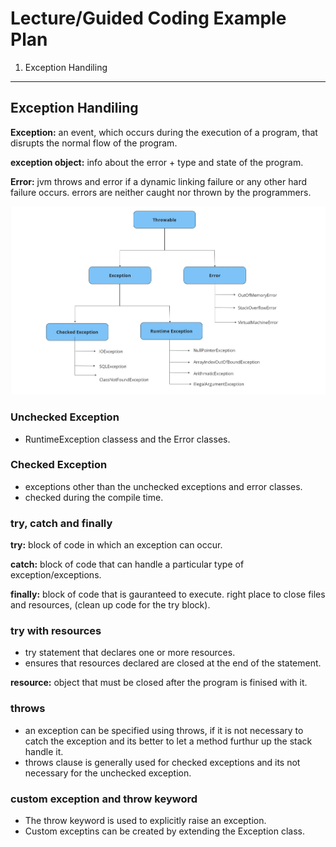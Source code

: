 # Lecture/Guided Coding Example Plan

1. Exception Handiling

---

## Exception Handiling


**Exception:** an event, which occurs during the execution of a program, that disrupts the normal flow of the program.

**exception object:** info about the error + type and state of the program.

**Error:** jvm throws and error if a dynamic linking failure or any other hard failure occurs. errors are neither caught nor thrown by the programmers.


![exceptions](./images/exceptions.jpg)


### Unchecked Exception


- RuntimeException classess and the Error classes.

### Checked Exception

- exceptions other than the unchecked exceptions and error classes.
- checked during the compile time.

### try, catch and finally

**try:** block of code in which an exception can occur.

**catch:** block of code that can handle a particular type of exception/exceptions.

**finally:** block of code that is gauranteed to execute. right place to close files and resources, (clean up code for the try block). 

### try with resources

- try statement that declares one or more resources. 
- ensures that resources declared are closed at the end of the statement.

**resource:** object that must be closed after the program is finised with it.


### throws

-  an exception can be specified using throws, if it is not necessary to catch the exception and its better to let a method furthur up the stack handle it.
-  throws clause is generally used for checked exceptions and its not necessary for the unchecked exception.

### custom exception and throw keyword

- The throw keyword is used to explicitly raise an exception.
- Custom exceptins can be created by extending the Exception class.





